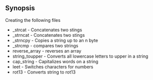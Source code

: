 ## Synopsis
Creating the following files

+ _strcat - Concatenates two stings
+ _strncat - Concatenates two stings
+ _strncpy - Copies a string up to an n byte
+ _strcmp - compares two strings
+ reverse_array - reverses an array
+ string_toupper - Converts all lowercase letters to upper in a string
+ cap_string - Capitalizes words on a string
+ leet - Switches characters for numbers
+ rot13 - Converts string to rot13
